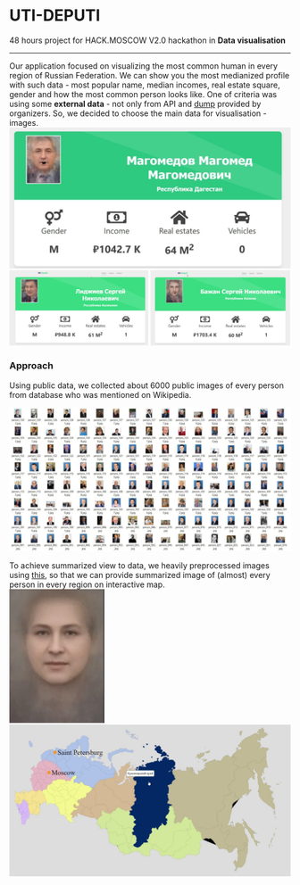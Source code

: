 # UTI-DEPUTI
48 hours project for HACK.MOSCOW V2.0 hackathon in **Data visualisation**

---
Our application focused on visualizing the most common human in every region of Russian Federation. We can show you the most medianized profile with such data - most popular name, median incomes, real estate square, gender and how the most common person looks like.
One of criteria was using some **external data** - not only from API and [dump](https://declarator.org/ "Dump source") provided by organizers. So, we decided to choose the main data for visualisation - images.  
![Median face 1](https://github.com/wndenis/UTI-DEPUTI/blob/back/ReadmeContent/img1.jpg)
<img src="https://github.com/wndenis/UTI-DEPUTI/blob/back/ReadmeContent/img2.jpg" alt="Median face 2" width="49.5%" height="49.5%" />
<img src="https://github.com/wndenis/UTI-DEPUTI/blob/back/ReadmeContent/img3.jpg" alt="Median face 2" width="49.5%" height="49.5%" />

### Approach
Using public data, we collected about 6000 public images of every person from database who was mentioned on Wikipedia.

![Collected photos](https://github.com/wndenis/UTI-DEPUTI/blob/back/ReadmeContent/photos.jpg)

To achieve summarized view to data, we heavily preprocessed images using [this](https://www.learnopencv.com/average-face-opencv-c-python-tutorial/), so that we can provide summarized image of 
(almost) every person in every region on interactive map.  
![Faces animation](https://github.com/wndenis/UTI-DEPUTI/blob/back/ReadmeContent/anim.gif)
![Map](https://github.com/wndenis/UTI-DEPUTI/blob/back/ReadmeContent/map.jpg)

